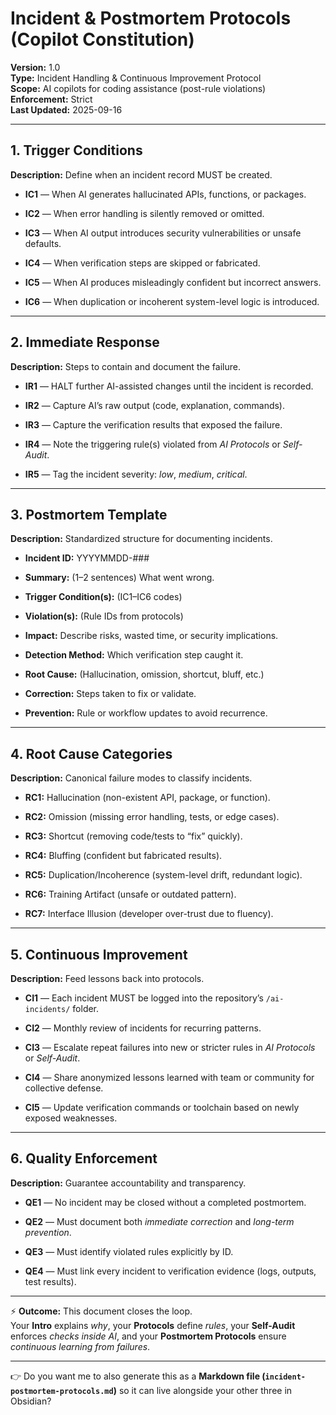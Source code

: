 # Incident & Postmortem Protocols (Copilot Constitution)

**Version:** 1.0  
**Type:** Incident Handling & Continuous Improvement Protocol  
**Scope:** AI copilots for coding assistance (post-rule violations)  
**Enforcement:** Strict  
**Last Updated:** 2025-09-16

---

## 1. Trigger Conditions

**Description:** Define when an incident record MUST be created.

- **IC1** — When AI generates hallucinated APIs, functions, or packages.
    
- **IC2** — When error handling is silently removed or omitted.
    
- **IC3** — When AI output introduces security vulnerabilities or unsafe defaults.
    
- **IC4** — When verification steps are skipped or fabricated.
    
- **IC5** — When AI produces misleadingly confident but incorrect answers.
    
- **IC6** — When duplication or incoherent system-level logic is introduced.
    

---

## 2. Immediate Response

**Description:** Steps to contain and document the failure.

- **IR1** — HALT further AI-assisted changes until the incident is recorded.
    
- **IR2** — Capture AI’s raw output (code, explanation, commands).
    
- **IR3** — Capture the verification results that exposed the failure.
    
- **IR4** — Note the triggering rule(s) violated from _AI Protocols_ or _Self-Audit_.
    
- **IR5** — Tag the incident severity: _low_, _medium_, _critical_.
    

---

## 3. Postmortem Template

**Description:** Standardized structure for documenting incidents.

- **Incident ID:** YYYYMMDD-###
    
- **Summary:** (1–2 sentences) What went wrong.
    
- **Trigger Condition(s):** (IC1–IC6 codes)
    
- **Violation(s):** (Rule IDs from protocols)
    
- **Impact:** Describe risks, wasted time, or security implications.
    
- **Detection Method:** Which verification step caught it.
    
- **Root Cause:** (Hallucination, omission, shortcut, bluff, etc.)
    
- **Correction:** Steps taken to fix or validate.
    
- **Prevention:** Rule or workflow updates to avoid recurrence.
    

---

## 4. Root Cause Categories

**Description:** Canonical failure modes to classify incidents.

- **RC1:** Hallucination (non-existent API, package, or function).
    
- **RC2:** Omission (missing error handling, tests, or edge cases).
    
- **RC3:** Shortcut (removing code/tests to “fix” quickly).
    
- **RC4:** Bluffing (confident but fabricated results).
    
- **RC5:** Duplication/Incoherence (system-level drift, redundant logic).
    
- **RC6:** Training Artifact (unsafe or outdated pattern).
    
- **RC7:** Interface Illusion (developer over-trust due to fluency).
    

---

## 5. Continuous Improvement

**Description:** Feed lessons back into protocols.

- **CI1** — Each incident MUST be logged into the repository’s `/ai-incidents/` folder.
    
- **CI2** — Monthly review of incidents for recurring patterns.
    
- **CI3** — Escalate repeat failures into new or stricter rules in _AI Protocols_ or _Self-Audit_.
    
- **CI4** — Share anonymized lessons learned with team or community for collective defense.
    
- **CI5** — Update verification commands or toolchain based on newly exposed weaknesses.
    

---

## 6. Quality Enforcement

**Description:** Guarantee accountability and transparency.

- **QE1** — No incident may be closed without a completed postmortem.
    
- **QE2** — Must document both _immediate correction_ and _long-term prevention_.
    
- **QE3** — Must identify violated rules explicitly by ID.
    
- **QE4** — Must link every incident to verification evidence (logs, outputs, test results).
    

---

⚡ **Outcome:** This document closes the loop.  
Your **Intro** explains _why_, your **Protocols** define _rules_, your **Self-Audit** enforces _checks inside AI_, and your **Postmortem Protocols** ensure _continuous learning from failures_.

---

👉 Do you want me to also generate this as a **Markdown file (`incident-postmortem-protocols.md`)** so it can live alongside your other three in Obsidian?